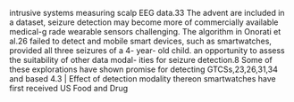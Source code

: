 intrusive systems measuring scalp EEG data.33 The advent are included in a dataset, seizure detection may become more
of commercially available medical-g rade wearable sensors challenging. The algorithm in Onorati et al.26 failed to detect
and mobile smart devices, such as smartwatches, provided all three seizures of a 4- year- old child.
an opportunity to assess the suitability of other data modal-
ities for seizure detection.8 Some of these explorations have
shown promise for detecting GTCSs,23,26,31,34 and based 4.3 | Effect of detection modality
thereon smartwatches have first received US Food and Drug